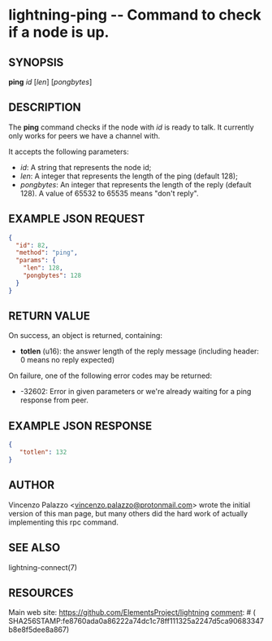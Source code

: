 lightning-ping -- Command to check if a node is up.
============================================================

SYNOPSIS
--------

**ping** *id* [*len*] [*pongbytes*]

DESCRIPTION
-----------

The **ping** command checks if the node with *id* is ready to talk. 
It currently only works for peers we have a channel with.

It accepts the following parameters:

- *id*: A string that represents the node id;
- *len*: A integer that represents the length of the ping (default 128);
- *pongbytes*: An integer that represents the length of the reply (default 128).
  A value of 65532 to 65535 means "don't reply".

EXAMPLE JSON REQUEST
------------
```json
{
  "id": 82,
  "method": "ping",
  "params": {
    "len": 128,
    "pongbytes": 128
  }
}
```

RETURN VALUE
------------

[comment]: # (GENERATE-FROM-SCHEMA-START)
On success, an object is returned, containing:

- **totlen** (u16): the answer length of the reply message (including header: 0 means no reply expected)

[comment]: # (GENERATE-FROM-SCHEMA-END)

On failure, one of the following error codes may be returned:

- -32602: Error in given parameters or we're already waiting for a ping response from peer.

EXAMPLE JSON RESPONSE
-----
```json
{
   "totlen": 132
}

```


AUTHOR
------

Vincenzo Palazzo <<vincenzo.palazzo@protonmail.com>> wrote the initial version of this man page, but many others did the hard work of actually implementing this rpc command.

SEE ALSO
--------

lightning-connect(7)

RESOURCES
---------

Main web site: <https://github.com/ElementsProject/lightning>
[comment]: # ( SHA256STAMP:fe8760ada0a86222a74dc1c78ff111325a2247d5ca90683347b8e8f5dee8a867)
